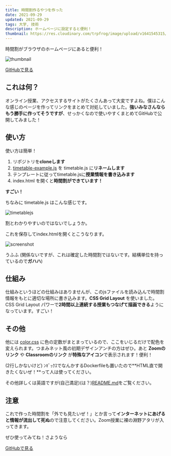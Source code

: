 ```yaml
---
title: 時間割作るやつを作った
date: 2021-09-29
updated: 2021-09-29
tags: 大学, 技術
description: ホームページに設定すると便利！
thumbnail: https://res.cloudinary.com/trpfrog/image/upload/v1641545315/blog/timetable-page/thumbnail.webp
---
```


時間割がブラウザのホームページにあると便利！

![thumbnail](/blog/timetable-page/thumbnail?w=1343&h=1059)

<a href="https://github.com/TrpFrog/timetable-page" class="linkButton">GitHubで見る</a>

## これは何？

オンライン授業、アクセスするサイトがたくさんあって大変ですよね。僕はこんな感じのページを作ってリンクをまとめて対処していました。**強いみなさんならもう勝手に作ってそうですが**、せっかくなので使いやすくまとめてGitHubで公開してみました！



## 使い方

使い方は簡単！

1.  リポジトリを**cloneします**
2.  [timetable-example.js](https://github.com/TrpFrog/timetable-page/blob/main/src/timetable-example.js) を timetable.js に**リネームします**
3.  テンプレートに従ってtimetable.jsに**授業情報を書き込みます**
4.  index.html を開くと**時間割ができています！**

**すごい！**

ちなみに timetable.js はこんな感じです。

![timetablejs](/blog/timetable-page/timetablejs?w=981&h=966)

割とわかりやすいのではないでしょうか。

これを保存してindex.htmlを開くとこうなります。

![screenshot](/blog/timetable-page/screenshot?w=1340&h=1057)

うふふ (関係ないですが、これは確定した時間割ではないです。結構単位を持っているので**ガハハ**)



## 仕組み

仕組みというほどの仕組みはありませんが、このjsファイルを読み込んで時間割情報をもとに適切な場所に書き込みます。**CSS Grid Layout** を使いました。CSS Grid Layout パワーで**2時間以上連続する授業もつなげて描画できる**ようになっています。すごい！



## その他

他には [color.css](https://github.com/TrpFrog/timetable-page/blob/main/src/color.css) に色の定数がまとまっているので、ここをいじるだけで配色を変えられます。つまみネット風の初期デザインアンチの方はぜひ。あと **Zoomのリンク** や **Classroomのリンク** が**特殊なアイコン**で表示されます！便利！

(2行しかないけど) ﾝｷﾞｯｸｽでなんかするDockerfileも置いたので**HTML直で開きたくないぜ！**って人は使ってください。

その他詳しくは英語ですが(自己満足)(は？)[README.md](https://github.com/TrpFrog/timetable-page/blob/main/README.md)をご覧ください。



## 注意

これで作った時間割を「外でも見たいぜ！」とか言って**インターネットにあげると情報が流出して死ぬ**ので注意してください。Zoom授業に裸の淵野アタリが入ってきます。



ぜひ使ってみてね！さようなら

<a href="https://github.com/TrpFrog/timetable-page" class="linkButton">GitHubで見る</a>
